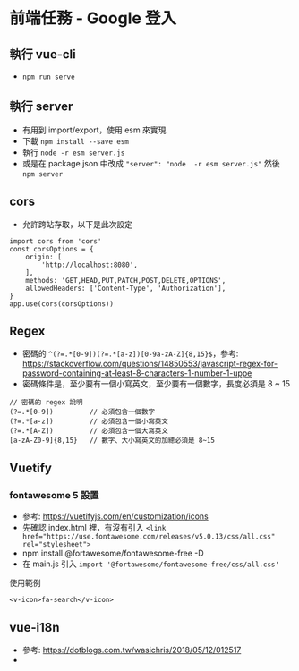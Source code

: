 # 前端任務 - Google 登入

## 執行 vue-cli
*  ```npm run serve```

## 執行 server
*  有用到 import/export，使用 esm 來實現
*  下載 ```npm install --save esm```
*  執行 ```node -r esm server.js```
*  或是在 package.json 中改成 ```"server": "node  -r esm server.js"``` 然後 ```npm server```

## cors
*  允許跨站存取，以下是此次設定
```
import cors from 'cors'
const corsOptions = {
    origin: [
        'http://localhost:8080',
    ],
    methods: 'GET,HEAD,PUT,PATCH,POST,DELETE,OPTIONS',
    allowedHeaders: ['Content-Type', 'Authorization'],
}
app.use(cors(corsOptions))
```

## Regex
*  密碼的 ```^(?=.*[0-9])(?=.*[a-z])[0-9a-zA-Z]{8,15}$```，參考: https://stackoverflow.com/questions/14850553/javascript-regex-for-password-containing-at-least-8-characters-1-number-1-uppe
*  密碼條件是，至少要有一個小寫英文，至少要有一個數字，長度必須是 8 ~ 15


```
// 密碼的 regex 說明
(?=.*[0-9])         // 必須包含一個數字
(?=.*[a-z])         // 必須包含一個小寫英文
(?=.*[A-Z])         // 必須包含一個大寫英文
[a-zA-Z0-9]{8,15}   // 數字、大小寫英文的加總必須是 8~15
```


## Vuetify

### fontawesome 5 設置
*  參考: https://vuetifyjs.com/en/customization/icons
*  先確認 index.html 裡，有沒有引入 ```<link href="https://use.fontawesome.com/releases/v5.0.13/css/all.css" rel="stylesheet">```
*  npm install @fortawesome/fontawesome-free -D
*  在 main.js 引入 ```import '@fortawesome/fontawesome-free/css/all.css'```

使用範例
```
<v-icon>fa-search</v-icon>
```

## vue-i18n
*  參考: https://dotblogs.com.tw/wasichris/2018/05/12/012517
*  